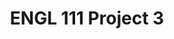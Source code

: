 ---
title: ENGL 111 Project 3
description: "Some fun facts about myself: a foodie who love to make Asian food. a big fan of boba tea. Daydreaming about driving Tesla Model 3." 
---